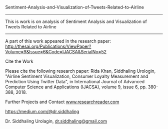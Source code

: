 Sentiment-Analysis-and-Visualization-of-Tweets-Related-to-Airline


*************************************************************************************************
This is work is on analysis of Sentiment Analysis and Visualization of Tweets Related to Airline
*************************************************************************************************

A part of this work appeared in the research paper:
http://thesai.org/Publications/ViewPaper?Volume=9&Issue=6&Code=IJACSA&SerialNo=52

Cite the Work

Please cite the following research paper:
Rida Khan, Siddhaling Urologin, "Airline Sentiment Visualization, Consumer Loyalty Measurement and Prediction Using Twitter Data", in International Journal of Advanced Computer Science and Applications (IJACSA), volume 9, issue 6, pp. 380-388, 2018.

Further Projects and Contact
www.researchreader.com

https://medium.com/@dr.siddhaling

Dr. Siddhaling Urolagin,
dr.siddhaling@gmail.com

